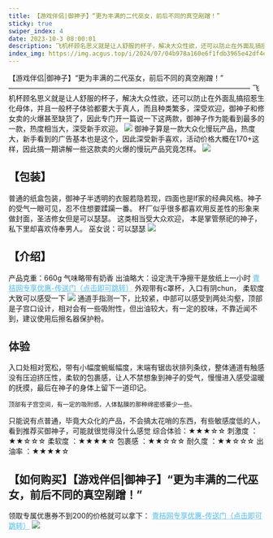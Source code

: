 ```yaml
---
title: 【游戏伴侣|御神子】“更为丰满的二代巫女，前后不同的真空剐蹭！”
sticky: true
swiper_index: 4
date: 2023-10-3 08:00:01
description: 飞机杯顾名思义就是让人舒服的杯子，解决大众性欲，还可以防止在外面乱搞招惹生化母体，并且一般杯子体验都要大于真人，而且种类繁多，深受欢迎，御神子和修女卖的火爆甚至缺货了，因此专门开一篇说一下这两款，御神子作为能看到最多的一款，热度相当大，深受新手欢迎。
index_img: https://img.acgus.top/i/2024/07/04b978a160e6f1fdb3965e42df4ed10d.webp
---
```

【游戏伴侣|御神子】“更为丰满的二代巫女，前后不同的真空剐蹭！”
——————————————————————————————————
    飞机杯顾名思义就是让人舒服的杯子，解决大众性欲，还可以防止在外面乱搞招惹生化母体，并且一般杯子体验都要大于真人，而且种类繁多，深受欢迎，御神子和修女卖的火爆甚至缺货了，因此专门开一篇说一下这两款，御神子作为能看到最多的一款，热度相当大，深受新手欢迎。
![](https://img.acgus.top/i/2024/07/04b978a160e6f1fdb3965e42df4ed10d.webp)
    御神子算是一款大众化慢玩产品，热度大，新手看到的广告基本也是这个，因此深受新手喜欢，活动价格大概在170+这样，因此搞一期讲解一些这款卖的火爆的慢玩产品究竟怎样。
![](https://img.acgus.top/i/2024/07/b1a2cd55c39cdda39b45b78993db5f6e.gif)
## 【包装】
普通的纸盒包装，御神子半透明的衣服若隐若现，四面也是lf家的经典风格。神子的受气一眼可见，忍不住想要蹂躏一番。
杯厂似乎很多都喜欢用反差性的形象来做封面，圣洁修女但是可以瑟瑟。
这类相当受大众欢迎，
本是掌管祭祀的神子，私下里却喜欢侍奉男人。
巫女说：可以瑟瑟
![](https://img.acgus.top/i/2024/07/00108158a8027e4572a0e45c2c98fb7a.gif)
## 【介绍】
产品克重：660g
气味略带有奶香
出油略大：设定洗干净擦干是放纸上一小时
</b><a href="https://c.d4t.cn/zEd8tP" style="color: #87CEEB;"><b>青桔网专享优惠-传送门（点击即可跳转）</b></a>
外观带有c罩杯，入口有阴chun，
柔软度大致可以感受一下
![](https://img.acgus.top/i/2024/07/580913fe4a3d6b25384548fe929d1e6f.gif)
通道手指测一下，比较紧，中部可以感受到两处沟壑，顶部是子宫口设计，相对会有一些吸附性，但出油较大，有一定的胶味，不靠近闻不到，建议使用后擦名器保护粉。

## 体验
   入口处相对宽松，带有小幅度蜿蜒幅度，末端有锯齿状排列条纹，整体通道有触感没有压迫挤压性，柔软的包裹感，让人不禁想象到神子的受气，慢慢进入感受温暖的抚摸，最后在神子的身体上留下一道印记。

    顶部有子宫空间，有一定的吸附感，人体黏膜的那种绵密感要少一些。
 只能说有点普通，毕竟大众化的产品，不会搞太花哨的东西，有些敏感度低的人，看到推荐买御神子，可能就很觉得没什么感觉
综合体验：★★★☆☆
刺激度   ：★★☆☆☆
柔软度     ：★★★★☆
包裹感     ：★★☆☆☆
耐久度    ：★★☆☆☆
出油率    ：★★★★☆

## 【如何购买】【游戏伴侣|御神子】“更为丰满的二代巫女，前后不同的真空剐蹭！”
领取专属优惠券不到200的价格就可以拿下：
</b><a href="https://c.d4t.cn/zEd8tP" style="color: #87CEEB;"><b>青桔网专享优惠-传送门（点击即可跳转）</b></a>
![](https://img.acgus.top/i/2024/07/0fee7059df971ffc90e53e6e42ae412d.webp)